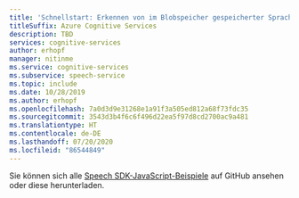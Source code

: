 ```yaml
---
title: 'Schnellstart: Erkennen von im Blobspeicher gespeicherter Sprache, JavaScript – Speech-Dienst'
titleSuffix: Azure Cognitive Services
description: TBD
services: cognitive-services
author: erhopf
manager: nitinme
ms.service: cognitive-services
ms.subservice: speech-service
ms.topic: include
ms.date: 10/28/2019
ms.author: erhopf
ms.openlocfilehash: 7a0d3d9e31268e1a91f3a505ed812a68f73fdc35
ms.sourcegitcommit: 3543d3b4f6c6f496d22ea5f97d8cd2700ac9a481
ms.translationtype: HT
ms.contentlocale: de-DE
ms.lasthandoff: 07/20/2020
ms.locfileid: "86544849"
---
```

Sie können sich alle <a href="https://aka.ms/speech/github-javascript">Speech SDK-JavaScript-Beispiele</a> auf GitHub ansehen oder diese herunterladen. 